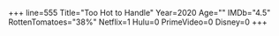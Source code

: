 +++
line=555
Title="Too Hot to Handle"
Year=2020
Age=""
IMDb="4.5"
RottenTomatoes="38%"
Netflix=1
Hulu=0
PrimeVideo=0
Disney=0
+++

